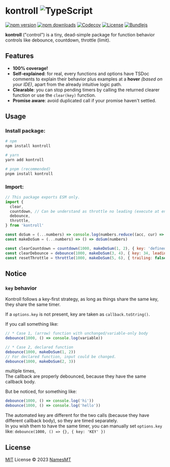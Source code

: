# kontroll ![TypeScript](https://img.shields.io/badge/♡-%23007ACC.svg?logo=typescript&logoColor=white)

[![npm version][npm-version-src]][npm-version-href]
[![npm downloads][npm-downloads-src]][npm-downloads-href]
[![Codecov][codecov-src]][codecov-href]
[![License][license-src]][license-href]
[![Bundlejs][bundlejs-src]][bundlejs-href]

**kontroll** ("control") is a tiny, dead-simple package for function behavior controls like debounce, countdown, throttle (limit).

## Features
- **100% coverage!**
- **Self-explained**: for real, every functions and options have TSDoc comments to explain their behavior plus examples at a **hover** *(based on your IDE)*, apart from the already intuitive logic path.
- **Clearable**: you can stop pending timers by calling the returned clearer function or use the `clear(key)` function.
- **Promise aware**: avoid duplicated call if your promise haven't settled.

## Usage
### Install package:
```sh
# npm
npm install kontroll

# yarn
yarn add kontroll

# pnpm (recommended)
pnpm install kontroll
```

### Import:
```js
// This package exports ESM only.
import {
  clear,
  countdown, // Can be understand as throttle no leading (execute at end of throttle instead of lead)
  debounce,
  throttle,
} from 'kontroll'

const doSum = (...numbers) => console.log(numbers.reduce((acc, cur) => acc + cur, 0))
const makeDoSum = (...numbers) => () => doSum(numbers)

const clearCountdown = countdown(1000, makeDoSum(1, 2), { key: 'defined', replace: false })
const clearDebounce = debounce(1000, makeDoSum(3, 4), { key: 34, leading: false })
const resetThrottle = throttle(1000, makeDoSum(5, 6), { trailing: false })
```

## **Notice**
### `key` behavior
Kontroll follows a key-first strategy, as long as things share the same key, they share the same timer.

If a `options.key` is not present, key are taken as `callback.toString()`.

<!-- Explaining the basic for sleep derived beginner :> -->
If you call something like:
```js
// * Case 1, (arrow) function with unchanged/variable-only body
debounce(1000, () => console.log(variable))

// * Case 2, declared function
debounce(1000, makeDoSum(1, 2))
// For declared function, input could be changed.
debounce(1000, makeDoSum(2, 3))
```
multiple times,  
The callback are properly debounced, because they have the same callback body.

But be noticed, for something like:
```js
debounce(1000, () => console.log('hi'))
debounce(1000, () => console.log('hello'))
```
The automated key are different for the two calls (because they have different callback body), so they are timed separately.  
In you wish them to have the same timer, you can manually set `options.key` like: `debounce(1000, () => {}, { key: 'KEY' })`

## License

[MIT](./LICENSE) License © 2023 [NamesMT](https://github.com/NamesMT)

<!-- Badges -->

[npm-version-src]: https://img.shields.io/npm/v/kontroll?style=flat&colorA=18181B&colorB=F0DB4F
[npm-version-href]: https://npmjs.com/package/kontroll
[npm-downloads-src]: https://img.shields.io/npm/dm/kontroll?style=flat&colorA=18181B&colorB=F0DB4F
[npm-downloads-href]: https://npmjs.com/package/kontroll
[codecov-src]: https://img.shields.io/codecov/c/gh/namesmt/kontroll/main?style=flat&colorA=18181B&colorB=F0DB4F
[codecov-href]: https://codecov.io/gh/namesmt/kontroll
[license-src]: https://img.shields.io/github/license/namesmt/kontroll.svg?style=flat&colorA=18181B&colorB=F0DB4F
[license-href]: https://github.com/namesmt/kontroll/blob/main/LICENSE
[bundlejs-src]: https://deno.bundlejs.com/badge?q=kontroll&colorA=18181B&colorB=F0DB4F
[bundlejs-href]: https://bundlejs.com/?q=kontroll
